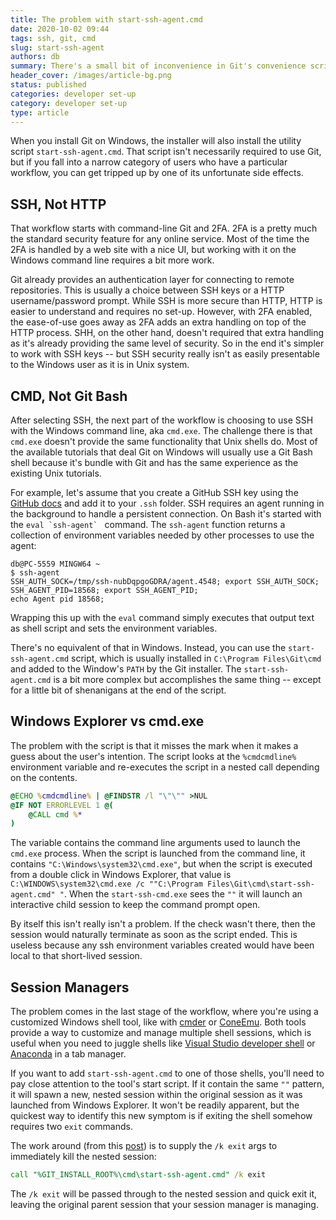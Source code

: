 ```yaml
---
title: The problem with start-ssh-agent.cmd
date: 2020-10-02 09:44
tags: ssh, git, cmd
slug: start-ssh-agent
authors: db
summary: There's a small bit of inconvenience in Git's convenience script.
header_cover: /images/article-bg.png
status: published
categories: developer set-up
category: developer set-up
type: article
---
```

<!--
spell-checker:ignore
-->
When you install Git on Windows, the installer will also install the utility script `start-ssh-agent.cmd`.  That script isn't necessarily required to use Git, but if you fall into a narrow category of users who have a particular workflow, you can get tripped up by one of its unfortunate side effects.

## SSH, Not HTTP

That workflow starts with command-line Git and 2FA.  2FA is a pretty much the standard security feature for any online service.  Most of the time the 2FA is handled by a web site with a nice UI, but working with it on the Windows command line requires a bit more work.

Git already provides an authentication layer for connecting to remote repositories.  This is usually a choice between SSH keys or a HTTP username/password prompt.  While SSH is more secure than HTTP, HTTP is easier to understand and requires no set-up.  However, with 2FA enabled, the ease-of-use goes away as 2FA adds an extra handling on top of the HTTP process.  SHH, on the other hand, doesn't required that extra handling as it's already providing the same level of security.  So in the end it's simpler to work with SSH keys -- but SSH security really isn't as easily presentable to the Windows user as it is in Unix system.

## CMD, Not Git Bash

After selecting SSH, the next part of the workflow is choosing to use SSH with the Windows command line, aka `cmd.exe`.  The challenge there is that `cmd.exe` doesn't provide the same functionality that Unix shells do.  Most of the available tutorials that deal Git on Windows will usually use a Git Bash shell because it's bundle with Git and has the same experience as the existing Unix tutorials.

For example, let's assume that you create a GitHub SSH key using the [GitHub docs] and add it to your `.ssh` folder.  SSH requires an agent running in the background to handle a persistent connection.  On Bash it's started with the ``eval `ssh-agent` `` command.  The `ssh-agent` function returns a collection of environment variables needed by other processes to use the agent:

```console
db@PC-5559 MINGW64 ~
$ ssh-agent
SSH_AUTH_SOCK=/tmp/ssh-nubDqpgoGDRA/agent.4548; export SSH_AUTH_SOCK;
SSH_AGENT_PID=18568; export SSH_AGENT_PID;
echo Agent pid 18568;
```

Wrapping this up with the `eval` command simply executes that output text as shell script and sets the environment variables.

 There's no equivalent of that in Windows.  Instead, you can use the `start-ssh-agent.cmd` script, which is usually installed in `C:\Program Files\Git\cmd` and added to the Window's `PATH` by the Git installer.  The `start-ssh-agent.cmd` is a bit more complex but accomplishes the same thing -- except for a little bit of shenanigans at the end of the script.

## Windows Explorer vs cmd.exe

The problem with the script is that it misses the mark when it makes a guess about the user's intention.  The script looks at the `%cmdcmdline%` environment variable and re-executes the script in a nested call depending on the contents.

```cmd
@ECHO %cmdcmdline% | @FINDSTR /l "\"\"" >NUL
@IF NOT ERRORLEVEL 1 @(
    @CALL cmd %*
)
```

The variable contains the command line arguments used to launch the `cmd.exe` process.  When the script is launched from the command line, it contains `"C:\Windows\system32\cmd.exe"`, but when the script is executed from a double click in Windows Explorer, that value is `C:\WINDOWS\system32\cmd.exe /c ""C:\Program Files\Git\cmd\start-ssh-agent.cmd" "`.  When the `start-ssh-cmd.exe` sees the `""` it will launch an interactive child session to keep the command prompt open.

By itself this isn't really isn't a problem. If the check wasn't there, then the session would naturally terminate as soon as the script ended.  This is useless because any ssh environment variables created would have been local to that short-lived session.

## Session Managers

The problem comes in the last stage of the workflow, where you're using a customized Windows shell tool, like with [cmder] or [ConeEmu].  Both tools provide a way to customize and manage multiple shell sessions, which is useful when you need to juggle shells like [Visual Studio developer shell] or [Anaconda] in a tab manager.

If you want to add `start-ssh-agent.cmd` to one of those shells, you'll need to pay close attention to the tool's start script.  If it contain the same `""` pattern, it will spawn a new, nested session within the original session as it was launched from Windows Explorer.  It won't be readily apparent, but the quickest way to identify this new symptom is if exiting the shell somehow requires two `exit` commands.

The work around (from this [post]) is to supply the `/k exit` args to immediately kill the nested session:

```cmd
call "%GIT_INSTALL_ROOT%\cmd\start-ssh-agent.cmd" /k exit
```

The `/k exit` will be passed through to the nested session and quick exit it, leaving the original parent session that your session manager is managing.

[post]: https://github.com/cmderdev/cmder/issues/1807#issuecomment-400504725
[cmder]: https://cmder.net
[ConeEmu]: https://conemu.github.io
[GitHub docs]: https://docs.github.com/en/authentication/connecting-to-github-with-ssh/generating-a-new-ssh-key-and-adding-it-to-the-ssh-agent
[visual studio Developer shell]: https://docs.microsoft.com/en-us/visualstudio/ide/reference/command-prompt-powershell?view=vs-2019
[anaconda]: https://docs.anaconda.com/ae-notebooks/user-guide/basic-tasks/apps/use-terminal/
